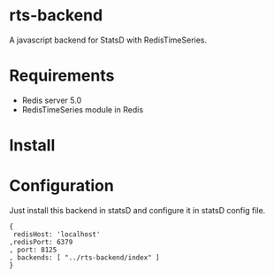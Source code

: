 # rts-backend
A javascript backend for StatsD with RedisTimeSeries.

# Requirements
- Redis server 5.0
- RedisTimeSeries module in Redis

# Install

# Configuration
Just install this backend in statsD and configure it in statsD config file.
```
{
 redisHost: 'localhost'
,redisPort: 6379
, port: 8125
, backends: [ "../rts-backend/index" ]
}
```
